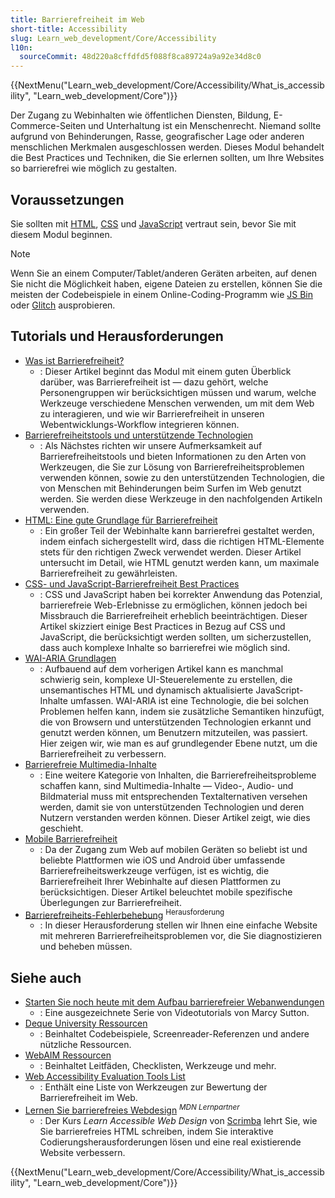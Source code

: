```yaml
---
title: Barrierefreiheit im Web
short-title: Accessibility
slug: Learn_web_development/Core/Accessibility
l10n:
  sourceCommit: 48d220a8cffdfd5f088f8ca89724a9a92e34d8c0
---
```


{{NextMenu("Learn_web_development/Core/Accessibility/What_is_accessibility", "Learn_web_development/Core")}}

Der Zugang zu Webinhalten wie öffentlichen Diensten, Bildung, E-Commerce-Seiten und Unterhaltung ist ein Menschenrecht. Niemand sollte aufgrund von Behinderungen, Rasse, geografischer Lage oder anderen menschlichen Merkmalen ausgeschlossen werden. Dieses Modul behandelt die Best Practices und Techniken, die Sie erlernen sollten, um Ihre Websites so barrierefrei wie möglich zu gestalten.

## Voraussetzungen

Sie sollten mit [HTML](/de/docs/Learn_web_development/Core/Structuring_content), [CSS](/de/docs/Learn_web_development/Core/Styling_basics) und [JavaScript](/de/docs/Learn_web_development/Core/Scripting) vertraut sein, bevor Sie mit diesem Modul beginnen.

> [!NOTE]
> Wenn Sie an einem Computer/Tablet/anderen Geräten arbeiten, auf denen Sie nicht die Möglichkeit haben, eigene Dateien zu erstellen, können Sie die meisten der Codebeispiele in einem Online-Coding-Programm wie [JS Bin](https://jsbin.com/) oder [Glitch](https://glitch.com/) ausprobieren.

## Tutorials und Herausforderungen

- [Was ist Barrierefreiheit?](/de/docs/Learn_web_development/Core/Accessibility/What_is_accessibility)
  - : Dieser Artikel beginnt das Modul mit einem guten Überblick darüber, was Barrierefreiheit ist — dazu gehört, welche Personengruppen wir berücksichtigen müssen und warum, welche Werkzeuge verschiedene Menschen verwenden, um mit dem Web zu interagieren, und wie wir Barrierefreiheit in unseren Webentwicklungs-Workflow integrieren können.
- [Barrierefreiheitstools und unterstützende Technologien](/de/docs/Learn_web_development/Core/Accessibility/Tooling)
  - : Als Nächstes richten wir unsere Aufmerksamkeit auf Barrierefreiheitstools und bieten Informationen zu den Arten von Werkzeugen, die Sie zur Lösung von Barrierefreiheitsproblemen verwenden können, sowie zu den unterstützenden Technologien, die von Menschen mit Behinderungen beim Surfen im Web genutzt werden. Sie werden diese Werkzeuge in den nachfolgenden Artikeln verwenden.
- [HTML: Eine gute Grundlage für Barrierefreiheit](/de/docs/Learn_web_development/Core/Accessibility/HTML)
  - : Ein großer Teil der Webinhalte kann barrierefrei gestaltet werden, indem einfach sichergestellt wird, dass die richtigen HTML-Elemente stets für den richtigen Zweck verwendet werden. Dieser Artikel untersucht im Detail, wie HTML genutzt werden kann, um maximale Barrierefreiheit zu gewährleisten.
- [CSS- und JavaScript-Barrierefreiheit Best Practices](/de/docs/Learn_web_development/Core/Accessibility/CSS_and_JavaScript)
  - : CSS und JavaScript haben bei korrekter Anwendung das Potenzial, barrierefreie Web-Erlebnisse zu ermöglichen, können jedoch bei Missbrauch die Barrierefreiheit erheblich beeinträchtigen. Dieser Artikel skizziert einige Best Practices in Bezug auf CSS und JavaScript, die berücksichtigt werden sollten, um sicherzustellen, dass auch komplexe Inhalte so barrierefrei wie möglich sind.
- [WAI-ARIA Grundlagen](/de/docs/Learn_web_development/Core/Accessibility/WAI-ARIA_basics)
  - : Aufbauend auf dem vorherigen Artikel kann es manchmal schwierig sein, komplexe UI-Steuerelemente zu erstellen, die unsemantisches HTML und dynamisch aktualisierte JavaScript-Inhalte umfassen. WAI-ARIA ist eine Technologie, die bei solchen Problemen helfen kann, indem sie zusätzliche Semantiken hinzufügt, die von Browsern und unterstützenden Technologien erkannt und genutzt werden können, um Benutzern mitzuteilen, was passiert. Hier zeigen wir, wie man es auf grundlegender Ebene nutzt, um die Barrierefreiheit zu verbessern.
- [Barrierefreie Multimedia-Inhalte](/de/docs/Learn_web_development/Core/Accessibility/Multimedia)
  - : Eine weitere Kategorie von Inhalten, die Barrierefreiheitsprobleme schaffen kann, sind Multimedia-Inhalte — Video-, Audio- und Bildmaterial muss mit entsprechenden Textalternativen versehen werden, damit sie von unterstützenden Technologien und deren Nutzern verstanden werden können. Dieser Artikel zeigt, wie dies geschieht.
- [Mobile Barrierefreiheit](/de/docs/Learn_web_development/Core/Accessibility/Mobile)
  - : Da der Zugang zum Web auf mobilen Geräten so beliebt ist und beliebte Plattformen wie iOS und Android über umfassende Barrierefreiheitswerkzeuge verfügen, ist es wichtig, die Barrierefreiheit Ihrer Webinhalte auf diesen Plattformen zu berücksichtigen. Dieser Artikel beleuchtet mobile spezifische Überlegungen zur Barrierefreiheit.
- [Barrierefreiheits-Fehlerbehebung](/de/docs/Learn_web_development/Core/Accessibility/Accessibility_troubleshooting) <sup>Herausforderung</sup>
  - : In dieser Herausforderung stellen wir Ihnen eine einfache Website mit mehreren Barrierefreiheitsproblemen vor, die Sie diagnostizieren und beheben müssen.

## Siehe auch

- [Starten Sie noch heute mit dem Aufbau barrierefreier Webanwendungen](https://egghead.io/courses/start-building-accessible-web-applications-today)
  - : Eine ausgezeichnete Serie von Videotutorials von Marcy Sutton.
- [Deque University Ressourcen](https://dequeuniversity.com/resources/)
  - : Beinhaltet Codebeispiele, Screenreader-Referenzen und andere nützliche Ressourcen.
- [WebAIM Ressourcen](https://webaim.org/resources/)
  - : Beinhaltet Leitfäden, Checklisten, Werkzeuge und mehr.
- [Web Accessibility Evaluation Tools List](https://www.w3.org/WAI/ER/tools/)
  - : Enthält eine Liste von Werkzeugen zur Bewertung der Barrierefreiheit im Web.
- [Lernen Sie barrierefreies Webdesign](https://scrimba.com/learn-accessible-web-design-c031?via=mdn) <sup>_MDN Lernpartner_</sup>
  - : Der Kurs _Learn Accessible Web Design_ von [Scrimba](https://scrimba.com/?via=mdn) lehrt Sie, wie Sie barrierefreies HTML schreiben, indem Sie interaktive Codierungsherausforderungen lösen und eine real existierende Website verbessern.

{{NextMenu("Learn_web_development/Core/Accessibility/What_is_accessibility", "Learn_web_development/Core")}}
